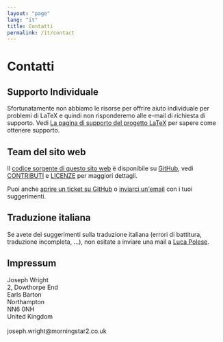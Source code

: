 ```yaml
---
layout: "page"
lang: "it"
title: Contatti
permalink: /it/contact
---
```


# Contatti

## Supporto Individuale

Sfortunatamente non abbiamo le risorse per offrire aiuto individuale per problemi di LaTeX e quindi non risponderemo alle e-mail di richiesta di supporto. Vedi [La pagina di supporto del progetto LaTeX](https://www.latex-project.org/help/) per sapere come ottenere supporto.

## Team del sito web

Il [codice sorgente di questo sito web](https://github.com/learnlatex/learnlatex.github.io/) è disponibile su [GitHub](https://github.com/learnlatex/), vedi [CONTRIBUTI](../CONTRIBUTING) e [LICENZE](../LICENSE) per maggiori dettagli.

Puoi anche [aprire un ticket su GitHub](https://github.com/learnlatex/learnlatex.github.io/issues) o [inviarci un'email](mailto:texfaq@texfaq.org) con i tuoi suggerimenti.

## Traduzione italiana

Se avete dei suggerimenti sulla traduzione italiana (errori di battitura, traduzione incompleta, ...), non esitate a inviare
una mail a [Luca Polese](mailto:luca.polese.edu@gmail.com).

## Impressum

<p>Joseph Wright<br>
2, Dowthorpe End<br>
Earls Barton<br>
Northampton<br>
NN6 0NH<br>
United Kingdom<br>
<br>joseph.wright@morningstar2.co.uk</p>
